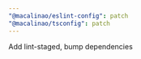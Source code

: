 ```yaml
---
"@macalinao/eslint-config": patch
"@macalinao/tsconfig": patch
---
```


Add lint-staged, bump dependencies
